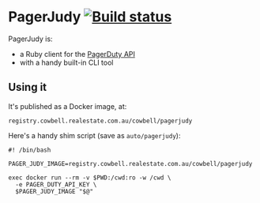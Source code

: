 # PagerJudy [![Build status](https://badge.buildkite.com/94204ed8f1b5430f74385e4342653a78b5f1eb4d1864055b4e.svg)](https://buildkite.com/rea/cowbell-slash-pagerjudy)

PagerJudy is:
- a Ruby client for the [PagerDuty API](https://v2.developer.pagerduty.com/v2/page/api-reference)
- with a handy built-in CLI tool

## Using it

It's published as a Docker image, at:

    registry.cowbell.realestate.com.au/cowbell/pagerjudy

Here's a handy shim script (save as `auto/pagerjudy`):

```shell
#! /bin/bash

PAGER_JUDY_IMAGE=registry.cowbell.realestate.com.au/cowbell/pagerjudy

exec docker run --rm -v $PWD:/cwd:ro -w /cwd \
  -e PAGER_DUTY_API_KEY \
  $PAGER_JUDY_IMAGE "$@"
```
